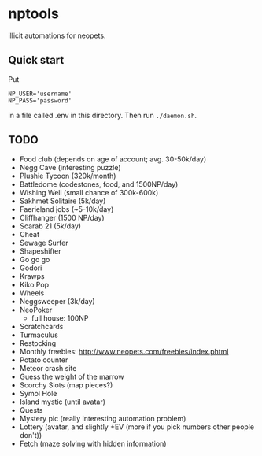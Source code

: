 # nptools

illicit automations for neopets.

## Quick start

Put

```
NP_USER='username'
NP_PASS='password'
```

in a file called .env in this directory. Then run `./daemon.sh`.

## TODO

- Food club (depends on age of account; avg. 30-50k/day)
- Negg Cave (interesting puzzle)
- Plushie Tycoon (320k/month)
- Battledome (codestones, food, and 1500NP/day)
- Wishing Well (small chance of 300k-600k)
- Sakhmet Solitaire (5k/day)
- Faerieland jobs (~5-10k/day)
- Cliffhanger (1500 NP/day)
- Scarab 21 (5k/day)
- Cheat
- Sewage Surfer
- Shapeshifter
- Go go go
- Godori
- Krawps
- Kiko Pop
- Wheels
- Neggsweeper (3k/day)
- NeoPoker
  - full house: 100NP
- Scratchcards
- Turmaculus
- Restocking
- Monthly freebies: http://www.neopets.com/freebies/index.phtml
- Potato counter
- Meteor crash site
- Guess the weight of the marrow
- Scorchy Slots (map pieces?)
- Symol Hole
- Island mystic (until avatar)
- Quests
- Mystery pic (really interesting automation problem)
- Lottery (avatar, and slightly +EV (more if you pick numbers other people don't))
- Fetch (maze solving with hidden information)
